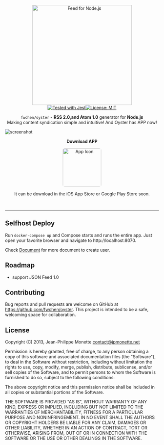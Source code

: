 <div align="center">
  <img src="https://www.hualigs.cn/image/602e4e7e90807.jpg" alt="Feed for Node.js" width="326">
  <br>
  <a href="https://github.com/facebook/jest"><img src="https://img.shields.io/badge/tested_with-jest-99424f.svg" alt="Tested with Jest"></a><a href="https://opensource.org/licenses/MIT"><img src="https://img.shields.io/badge/License-MIT-yellow.svg" alt="License: MIT"></a>
</div>
<p align="center"><code>fwchen/oyster</code> - <strong>RSS 2.0,and Atom 1.0</strong> generator for <strong>Node.js</strong><br>
Making content syndication simple and intuitive! And Oyster has APP now!</p>

![screenshot](https://ae01.alicdn.com/kf/U7aca1bfea5fe49b0a2074bda46ec8c6f1.jpg)


<div align="center">
   <p><b>Download APP</b></p>
   <img src="https://www.hualigs.cn/image/602e4fce1f936.jpg" style="border-radius: 6px" border-radius="6px" alt="App Icon" width="126">
   <p>It can be download in the iOS App Store or Google Play Store soon.</p>
  <br>
</div>

--- 

## Selfhost Deploy
Run `docker-compose up` and Compose starts and runs the entire app. Just open your favorite browser and navigate to http://localhost:8070. 

Check [Document](./docs/) for more document to create user.

##  Roadmap
- support JSON Feed 1.0

## Contributing
Bug reports and pull requests are welcome on GitHub at https://github.com/fwchen/oyster. This project is intended to be a safe, welcoming space for collaboration.

## License

Copyright (C) 2013, Jean-Philippe Monette <contact@jpmonette.net>

Permission is hereby granted, free of charge, to any person obtaining a copy of this software and associated documentation files (the "Software"), to deal in the Software without restriction, including without limitation the rights to use, copy, modify, merge, publish, distribute, sublicense, and/or sell copies of the Software, and to permit persons to whom the Software is furnished to do so, subject to the following conditions:

The above copyright notice and this permission notice shall be included in all copies or substantial portions of the Software.

THE SOFTWARE IS PROVIDED "AS IS", WITHOUT WARRANTY OF ANY KIND, EXPRESS OR IMPLIED, INCLUDING BUT NOT LIMITED TO THE WARRANTIES OF MERCHANTABILITY, FITNESS FOR A PARTICULAR PURPOSE AND NONINFRINGEMENT. IN NO EVENT SHALL THE AUTHORS OR COPYRIGHT HOLDERS BE LIABLE FOR ANY CLAIM, DAMAGES OR OTHER LIABILITY, WHETHER IN AN ACTION OF CONTRACT, TORT OR OTHERWISE, ARISING FROM, OUT OF OR IN CONNECTION WITH THE SOFTWARE OR THE USE OR OTHER DEALINGS IN THE SOFTWARE.
